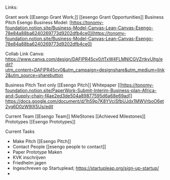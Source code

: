 Links:

Grant work [[Esengo Grant Work;]] [[esengo Grant Opportunities]]
Business Pitch 
Esengo Business Model: [https://tonomy-foundation.notion.site/Business-Model-Canvas-Lean-Canvas-Esengo-78e84a88ba6240269773d9202dfb4ce0](https://tonomy-foundation.notion.site/Business-Model-Canvas-Lean-Canvas-Esengo-78e84a88ba6240269773d9202dfb4ce0) 

Collab Link Canva: https://www.canva.com/design/DAFlPR45cv0/tTxW4FLMNlCGVZrtkyUItg/edit?utm_content=DAFlPR45cv0&utm_campaign=designshare&utm_medium=link2&utm_source=sharebutton

Business Pitch Text only [[Esengo Pitch]]
Whitepaper [[https://tonomy-foundation.notion.site/PaperWork-Submit-Interim-Business-plan-Africa-and-Supply-chain-f4ae2ed3de504a89877595d6a68e69ad]]  https://docs.google.com/document/d/1h59p7K8YVciSfbUJdx1MWVrboO6et2yg6D0zW9lX5Us/edit

Current Team [[Esengo Team]]
MileStones [[Achieved Milestones]]
Prototypes [[Esengo Prototypes]]


Current Tasks

- Make Pitch [[Esengo Pitch]]
- Contact People [[esengo people to contact]]
- Paper Prototype Maken
- KVK inschrijven
- Friedhelm jagen
- Ingeschreven op Startuplead; https://startupleap.org/sign-up-startup/
- 
